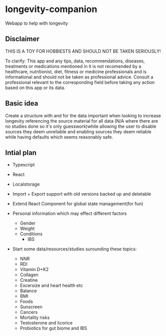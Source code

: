 # longevity-companion
Webapp to help with longevity

## Disclaimer
THIS IS A TOY FOR HOBBIESTS AND SHOULD NOT BE TAKEN SERIOUSLY!

To clarify:
This app and any tips, data, recommendations, diseases, treatments or medications mentioned in it is not recomended by a healthcare, nutritionist, diet, fitness or medicine professionals and is informational and should not be taken as professional advice. Consult a professional relevant to the corresponding field before taking any action based on this app or its data.

## Basic idea
Create a structure with and for the data important when looking to increase longevity referencing the source material for all data (N/A where there are no studies done so it's only guesswork)while allowing the user to disable sources they deem unreliable and enabling sources they deem reliable while having defaults which seems reasonably safe.

## Intial plan
- Typescript
- React
- Localstorage
- Import + Export support with old versions backed up and deletable
- Extend React Component for global state management(for fun)
- Personal information which may effect different factors
    - Gender
    - Weight
    - Conditions
        - IBS

- Start some data/resources/studies surounding these topics:
    - NNR
    - RDI
    - Vitamin D+K2
    - Collagen
    - Creatine
    - Excersize and heart health etc
    - Balance
    - BMI
    - Foods
    - Sunscreen
    - Cancers
    - Mortality risks
    - Testosterone and licorice
    - Probiotics for gut biome and IBS